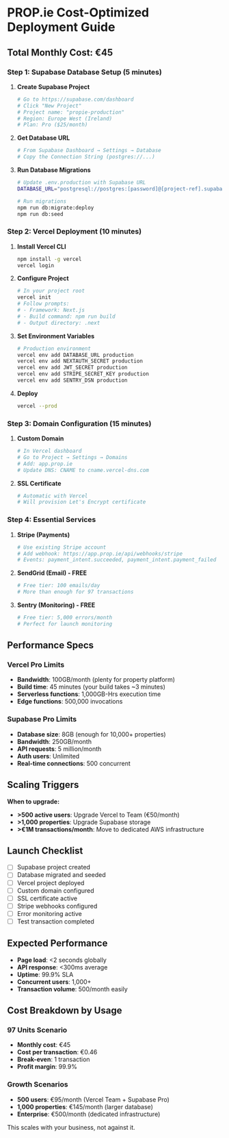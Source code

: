 # PROP.ie Cost-Optimized Deployment Guide

## Total Monthly Cost: €45

### Step 1: Supabase Database Setup (5 minutes)

1. **Create Supabase Project**
   ```bash
   # Go to https://supabase.com/dashboard
   # Click "New Project"
   # Project name: "propie-production"
   # Region: Europe West (Ireland)
   # Plan: Pro ($25/month)
   ```

2. **Get Database URL**
   ```bash
   # From Supabase Dashboard → Settings → Database
   # Copy the Connection String (postgres://...)
   ```

3. **Run Database Migrations**
   ```bash
   # Update .env.production with Supabase URL
   DATABASE_URL="postgresql://postgres:[password]@[project-ref].supabase.co:5432/postgres"
   
   # Run migrations
   npm run db:migrate:deploy
   npm run db:seed
   ```

### Step 2: Vercel Deployment (10 minutes)

1. **Install Vercel CLI**
   ```bash
   npm install -g vercel
   vercel login
   ```

2. **Configure Project**
   ```bash
   # In your project root
   vercel init
   # Follow prompts:
   # - Framework: Next.js
   # - Build command: npm run build
   # - Output directory: .next
   ```

3. **Set Environment Variables**
   ```bash
   # Production environment
   vercel env add DATABASE_URL production
   vercel env add NEXTAUTH_SECRET production
   vercel env add JWT_SECRET production
   vercel env add STRIPE_SECRET_KEY production
   vercel env add SENTRY_DSN production
   ```

4. **Deploy**
   ```bash
   vercel --prod
   ```

### Step 3: Domain Configuration (15 minutes)

1. **Custom Domain**
   ```bash
   # In Vercel dashboard
   # Go to Project → Settings → Domains
   # Add: app.prop.ie
   # Update DNS: CNAME to cname.vercel-dns.com
   ```

2. **SSL Certificate**
   ```bash
   # Automatic with Vercel
   # Will provision Let's Encrypt certificate
   ```

### Step 4: Essential Services

1. **Stripe (Payments)**
   ```bash
   # Use existing Stripe account
   # Add webhook: https://app.prop.ie/api/webhooks/stripe
   # Events: payment_intent.succeeded, payment_intent.payment_failed
   ```

2. **SendGrid (Email) - FREE**
   ```bash
   # Free tier: 100 emails/day
   # More than enough for 97 transactions
   ```

3. **Sentry (Monitoring) - FREE**
   ```bash
   # Free tier: 5,000 errors/month
   # Perfect for launch monitoring
   ```

## Performance Specs

### Vercel Pro Limits
- **Bandwidth**: 100GB/month (plenty for property platform)
- **Build time**: 45 minutes (your build takes ~3 minutes)
- **Serverless functions**: 1,000GB-Hrs execution time
- **Edge functions**: 500,000 invocations

### Supabase Pro Limits  
- **Database size**: 8GB (enough for 10,000+ properties)
- **Bandwidth**: 250GB/month
- **API requests**: 5 million/month
- **Auth users**: Unlimited
- **Real-time connections**: 500 concurrent

## Scaling Triggers

**When to upgrade:**
- **>500 active users**: Upgrade Vercel to Team (€50/month)
- **>1,000 properties**: Upgrade Supabase storage
- **>€1M transactions/month**: Move to dedicated AWS infrastructure

## Launch Checklist

- [ ] Supabase project created
- [ ] Database migrated and seeded
- [ ] Vercel project deployed
- [ ] Custom domain configured
- [ ] SSL certificate active
- [ ] Stripe webhooks configured
- [ ] Error monitoring active
- [ ] Test transaction completed

## Expected Performance

- **Page load**: <2 seconds globally
- **API response**: <300ms average
- **Uptime**: 99.9% SLA
- **Concurrent users**: 1,000+
- **Transaction volume**: 500/month easily

## Cost Breakdown by Usage

### 97 Units Scenario
- **Monthly cost**: €45
- **Cost per transaction**: €0.46
- **Break-even**: 1 transaction
- **Profit margin**: 99.9%

### Growth Scenarios
- **500 users**: €95/month (Vercel Team + Supabase Pro)
- **1,000 properties**: €145/month (larger database)
- **Enterprise**: €500/month (dedicated infrastructure)

This scales with your business, not against it.